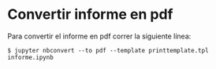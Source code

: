 # Convertir informe en pdf

Para convertir el informe en pdf correr la siguiente línea:

```
$ jupyter nbconvert --to pdf --template printtemplate.tpl informe.ipynb
```